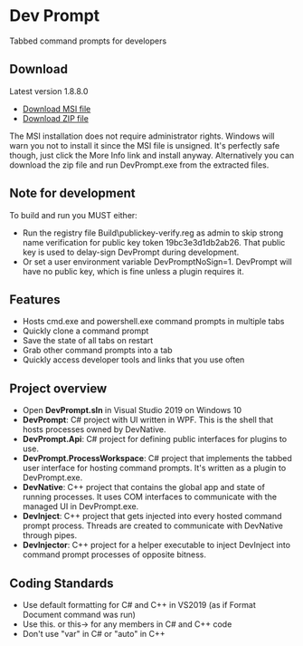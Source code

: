 ﻿# Dev Prompt
Tabbed command prompts for developers

## Download
Latest version 1.8.8.0
* [Download MSI file](http://www.peterspada.com/Download/DevPrompt)
* [Download ZIP file](http://www.peterspada.com/Download/DevPrompt?type=zip)

The MSI installation does not require administrator rights.
Windows will warn you not to install it since the MSI file is unsigned.
It's perfectly safe though, just click the More Info link and install anyway.
Alternatively you can download the zip file and run DevPrompt.exe from the extracted files.

## Note for development
To build and run you MUST either:
* Run the registry file Build\publickey-verify.reg as admin to skip strong name verification for public key token 19bc3e3d1db2ab26. That public key is used to delay-sign DevPrompt during development.
* Or set a user environment variable DevPromptNoSign=1. DevPrompt will have no public key, which is fine unless a plugin requires it.

## Features
* Hosts cmd.exe and powershell.exe command prompts in multiple tabs
* Quickly clone a command prompt
* Save the state of all tabs on restart
* Grab other command prompts into a tab
* Quickly access developer tools and links that you use often

## Project overview
* Open __DevPrompt.sln__ in Visual Studio 2019 on Windows 10
* __DevPrompt__: C# project with UI written in WPF. This is the shell that hosts processes owned by DevNative.
* __DevPrompt.Api__: C# project for defining public interfaces for plugins to use.
* __DevPrompt.ProcessWorkspace__: C# project that implements the tabbed user interface for hosting command prompts. It's written as a plugin to DevPrompt.exe.
* __DevNative__: C++ project that contains the global app and state of running processes. It uses COM interfaces to communicate with the managed UI in DevPrompt.exe.
* __DevInject__: C++ project that gets injected into every hosted command prompt process. Threads are created to communicate with DevNative through pipes.
* __DevInjector__: C++ project for a helper executable to inject DevInject into command prompt processes of opposite bitness.

## Coding Standards
* Use default formatting for C# and C++ in VS2019 (as if Format Document command was run)
* Use this. or this-> for any members in C# and C++ code
* Don't use "var" in C# or "auto" in C++
